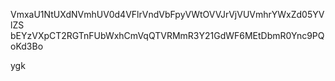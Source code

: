VmxaU1NtUXdNVmhUV0d4VFlrVndVbFpyVWtOVVJrVjVUVmhrYWxZd05YVlZS
bEYzVXpCT2RGTnFUbWxhCmVqQTVRMmR3Y21GdWF6MEtDbmR0Ync9PQoKd3Bo

ygk